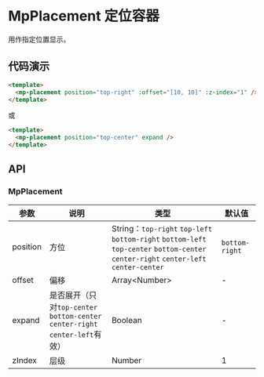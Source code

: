 # MpPlacement 定位容器

用作指定位置显示。

## 代码演示

```html
<template>
  <mp-placement position="top-right" :offset="[10, 10]" :z-index="1" />
</template>
```

或

```html
<template>
  <mp-placement position="top-center" expand />
</template>
```

## API

### MpPlacement

| 参数     | 说明                                                                          | 类型                                                                                                                                  | 默认值         |
| -------- | ----------------------------------------------------------------------------- | ------------------------------------------------------------------------------------------------------------------------------------- | -------------- |
| position | 方位                                                                          | String：`top-right` `top-left` `bottom-right` `bottom-left` `top-center` `bottom-center` `center-right` `center-left` `center-center` | `bottom-right` |
| offset   | 偏移                                                                          | Array\<Number\>                                                                                                                       | -              |
| expand   | 是否展开（只对`top-center` `bottom-center` `center-right` `center-left`有效） | Boolean                                                                                                                               | -              |
| zIndex   | 层级                                                                          | Number                                                                                                                                | 1              |
